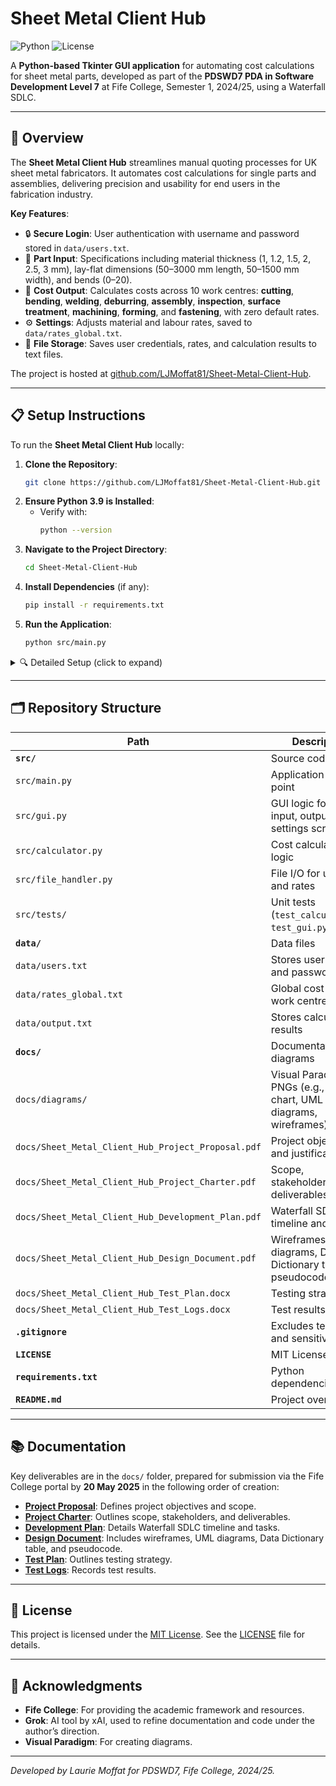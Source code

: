 # Sheet Metal Client Hub

![Python](https://img.shields.io/badge/python-3.9-blue)
![License](https://img.shields.io/badge/license-MIT-green)

A **Python-based Tkinter GUI application** for automating cost calculations for sheet metal parts, developed as part of the **PDSWD7 PDA in Software Development Level 7** at Fife College, Semester 1, 2024/25, using a Waterfall SDLC.

---

## 🚀 Overview

The **Sheet Metal Client Hub** streamlines manual quoting processes for UK sheet metal fabricators. It automates cost calculations for single parts and assemblies, delivering precision and usability for end users in the fabrication industry.

**Key Features**:
- 🔒 **Secure Login**: User authentication with username and password stored in `data/users.txt`.
- 📝 **Part Input**: Specifications including material thickness (1, 1.2, 1.5, 2, 2.5, 3 mm), lay-flat dimensions (50–3000 mm length, 50–1500 mm width), and bends (0–20).
- 💸 **Cost Output**: Calculates costs across 10 work centres: **cutting**, **bending**, **welding**, **deburring**, **assembly**, **inspection**, **surface treatment**, **machining**, **forming**, and **fastening**, with zero default rates.
- ⚙️ **Settings**: Adjusts material and labour rates, saved to `data/rates_global.txt`.
- 💾 **File Storage**: Saves user credentials, rates, and calculation results to text files.

The project is hosted at [github.com/LJMoffat81/Sheet-Metal-Client-Hub](https://github.com/LJMoffat81/Sheet-Metal-Client-Hub).

---

## 📋 Setup Instructions

To run the **Sheet Metal Client Hub** locally:

1. **Clone the Repository**:
   ```bash
   git clone https://github.com/LJMoffat81/Sheet-Metal-Client-Hub.git
   ```
2. **Ensure Python 3.9 is Installed**:
   - Verify with:
     ```bash
     python --version
     ```
3. **Navigate to the Project Directory**:
   ```bash
   cd Sheet-Metal-Client-Hub
   ```
4. **Install Dependencies** (if any):
   ```bash
   pip install -r requirements.txt
   ```
5. **Run the Application**:
   ```bash
   python src/main.py
   ```

<details>
<summary>🔍 Detailed Setup (click to expand)</summary>

- **System Requirements**: Windows 10, 4GB RAM, 500MB disk space.
- **Python Environment**: Use Python 3.9 with Tkinter (included in standard library).
- **Troubleshooting**: If `python` command fails, try `python3` or ensure Python is in your PATH.
- **IDE**: PyScripter is recommended, but any Python IDE works.

</details>

---

## 🗂 Repository Structure

| Path | Description |
|------|-------------|
| **`src/`** | Source code |
| `src/main.py` | Application entry point |
| `src/gui.py` | GUI logic for login, input, output, and settings screens |
| `src/calculator.py` | Cost calculation logic |
| `src/file_handler.py` | File I/O for user data and rates |
| `src/tests/` | Unit tests (`test_calculator.py`, `test_gui.py`) |
| **`data/`** | Data files |
| `data/users.txt` | Stores usernames and passwords |
| `data/rates_global.txt` | Global cost rates for work centres |
| `data/output.txt` | Stores calculation results |
| **`docs/`** | Documentation and diagrams |
| `docs/diagrams/` | Visual Paradigm PNGs (e.g., Gantt chart, UML diagrams, wireframes) |
| `docs/Sheet_Metal_Client_Hub_Project_Proposal.pdf` | Project objectives and justification |
| `docs/Sheet_Metal_Client_Hub_Project_Charter.pdf` | Scope, stakeholders, and deliverables |
| `docs/Sheet_Metal_Client_Hub_Development_Plan.pdf` | Waterfall SDLC timeline and tasks |
| `docs/Sheet_Metal_Client_Hub_Design_Document.pdf` | Wireframes, UML diagrams, Data Dictionary table, and pseudocode |
| `docs/Sheet_Metal_Client_Hub_Test_Plan.docx` | Testing strategy |
| `docs/Sheet_Metal_Client_Hub_Test_Logs.docx` | Test results |
| **`.gitignore`** | Excludes temporary and sensitive files |
| **`LICENSE`** | MIT License |
| **`requirements.txt`** | Python dependencies |
| **`README.md`** | Project overview |

---

## 📚 Documentation

Key deliverables are in the `docs/` folder, prepared for submission via the Fife College portal by **20 May 2025** in the following order of creation:

- **[Project Proposal](docs/Sheet_Metal_Client_Hub_Project_Proposal.pdf)**: Defines project objectives and scope.
- **[Project Charter](docs/Sheet_Metal_Client_Hub_Project_Charter.pdf)**: Outlines scope, stakeholders, and deliverables.
- **[Development Plan](docs/Sheet_Metal_Client_Hub_Development_Plan.pdf)**: Details Waterfall SDLC timeline and tasks.
- **[Design Document](docs/Sheet_Metal_Client_Hub_Design_Document.pdf)**: Includes wireframes, UML diagrams, Data Dictionary table, and pseudocode.
- **[Test Plan](docs/Sheet_Metal_Client_Hub_Test_Plan.docx)**: Outlines testing strategy.
- **[Test Logs](docs/Sheet_Metal_Client_Hub_Test_Logs.docx)**: Records test results.

---

## 📜 License

This project is licensed under the [MIT License](LICENSE). See the [LICENSE](LICENSE) file for details.

---

## 🙏 Acknowledgments

- **Fife College**: For providing the academic framework and resources.
- **Grok**: AI tool by xAI, used to refine documentation and code under the author’s direction.
- **Visual Paradigm**: For creating diagrams.

---

*Developed by Laurie Moffat for PDSWD7, Fife College, 2024/25.*